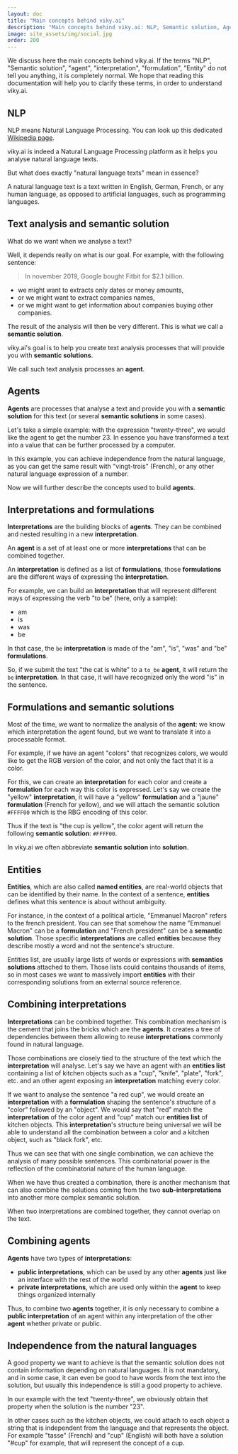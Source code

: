 ```yaml
---
layout: doc
title: "Main concepts behind viky.ai"
description: "Main concepts behind viky.ai: NLP, Semantic solution, Agent, interpretation..."
image: site_assets/img/social.jpg
order: 200
---
```


We discuss here the main concepts behind viky.ai. If the terms "NLP", "Semantic solution", "agent", "interpretation", "formulation", "Entity" do not tell you anything, it is completely normal. We hope that reading this documentation will help you to clarify these terms, in order to understand viky.ai.

## NLP

NLP means Natural Language Processing. You can look up this dedicated [Wikipedia page](https://en.wikipedia.org/wiki/Natural_language_processing).

viky.ai is indeed a Natural Language Processing platform as it helps you analyse natural language texts.

But what does exactly "natural language texts" mean in essence?

A natural language text is a text written in English, German, French, or any human language, as opposed to artificial languages, such as programming languages.


## Text analysis and semantic solution

What do we want when we analyse a text?

Well, it depends really on what is our goal. For example, with the following sentence:

> In november 2019, Google bought Fitbit for $2.1 billion.

* we might want to extracts only dates or money amounts,
* or we might want to extract companies names,
* or we might want to get information about companies buying other companies.

The result of the analysis will then be very different. This is what we call a **semantic solution**.

viky.ai's goal is to help you create text analysis processes that will provide you with **semantic solutions**.

We call such text analysis processes an **agent**.


## Agents

**Agents** are processes that analyse a text and provide you with a **semantic solution** for this text (or several **semantic solutions** in some cases).

Let's take a simple example: with the expression "twenty-three", we would like the agent to get the number 23. In essence you have transformed a text into a value that can be further processed by a computer.

In this example, you can achieve independence from the natural language, as you can get the same result with "vingt-trois" (French), or any other natural language expression of a number.

Now we will further describe the concepts used to build **agents**.


## Interpretations and formulations

**Interpretations** are the building blocks of **agents**. They can be combined and nested resulting in a new **interpretation**.

An **agent** is a set of at least one or more **interpretations** that can be combined together.

An **interpretation** is defined as a list of **formulations**, those **formulations** are the different ways of expressing the **interpretation**.

For example, we can build an **interpretation** that will represent different ways of expressing the verb "to be" (here, only a sample):

* am
* is
* was
* be

In that case, the `be` **interpretation** is made of the "am", "is", "was" and "be" **formulations**.

So, if we submit the text "the cat is white" to a `to_be` **agent**, it will return the `be` **interpretation**. In that case, it will have recognized only the word "is" in the sentence.


## Formulations and semantic solutions

Most of the time, we want to normalize the analysis of the **agent**: we know which interpretation the agent found, but we want to translate it into a processable format.

For example, if we have an agent "colors" that recognizes colors, we would like to get the RGB version of the color, and not only the fact that it is a color.

For this, we can create an **interpretation** for each color and create a **formulation** for each way this color is expressed. Let's say we create the "yellow" **interpretation**, it will have a "yellow" **formulation** and a "jaune" **formulation** (French for yellow), and we will attach the semantic solution `#FFFF00` which is the RBG encoding of this color.

Thus if the text is "the cup is yellow", the color agent will return the following **semantic solution**: `#FFFF00`.

<aside class="primary">
  <p>
    In viky.ai we often abbreviate <strong>semantic solution</strong> into <strong>solution</strong>.
  </p>
</aside>


## Entities

**Entities**, which are also called **named entities**, are real-world objects that can be identified by their name. In the context of a sentence, **entities** defines what this sentence is about without ambiguity.

For instance, in the context of a political article, "Emmanuel Macron" refers to the french president. You can see that somehow the name "Emmanuel Macron" can be a **formulation** and "French president" can be a **semantic solution**. Those specific **interpretations** are called **entities** because they describe mostly a word and not the sentence's structure.

Entities list, are usually large lists of words or expressions with **semantics solutions** attached to them. Those lists could contains thousands of items, so in most cases we want to massively import **entities** with their corresponding solutions from an external source reference.


## Combining interpretations

**Interpretations** can be combined together. This combination mechanism is the cement that joins the bricks which are the **agents**. It creates a tree of dependencies between them allowing to reuse **interpretations** commonly found in natural language. 

Those combinations are closely tied to the structure of the text which the **interpretation** will analyse. Let's say we have an agent with an **entities list** containing a list of kitchen objects such as a "cup", "knife", "plate", "fork", etc. and an other agent exposing an **interpretation** matching every color.

If we want to analyse the sentence "a red cup", we would create an **interpretation** with a **formulation** shaping the sentence's structure of a "color" followed by an "object". We would say that "red" match the **interpretation** of the color agent and "cup" match our **entities list** of kitchen objects. This **interpretation**'s structure being universal we will be able to understand all the combination between a color and a kitchen object, such as "black fork", etc.

Thus we can see that with one single combination, we can achieve the analysis of many possible sentences. This combinatorial power is the reflection of the combinatorial nature of the human language.

<aside class="primary">
  <p>
    When we have thus created a combination, there is another mechanism that can also combine the solutions coming from the two <strong>sub-interpretations</strong> into another more complex semantic solution.
  </p>
  <p>
    When two interpretations are combined together, they cannot overlap on the text.
  </p>
</aside>


## Combining agents

**Agents** have two types of **interpretations**:

* **public interpretations**, which can be used by any other **agents** just like an interface with the rest of the world
* **private interpretations**, which are used only within the **agent** to keep things organized internally

Thus, to combine two **agents** together, it is only necessary to combine a **public interpretation** of an agent within any interpretation of the other **agent** whether private or public.


## Independence from the natural languages

A good property we want to achieve is that the semantic solution does not contain information depending on natural languages. It is not mandatory, and in some case, it can even be good to have words from the text into the solution, but usually this independence is still a good property to achieve.

In our example with the text "twenty-three", we obviously obtain that property when the solution is the number "23".

In other cases such as the kitchen objects, we could attach to each object a string that is independent from the language and that represents the object. For example "tasse" (French) and "cup" (English) will both have a solution "#cup" for example, that will represent the concept of a cup.
